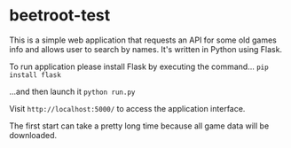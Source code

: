 # beetroot-test

This is a simple web application that requests an API for some old games info and allows user to search by names. It's written in Python using Flask.

To run application please install Flask by executing the command...
```pip install flask```

...and then launch it
```python run.py```

Visit `http://localhost:5000/` to access the application interface.

The first start can take a pretty long time because all game data will be downloaded.
